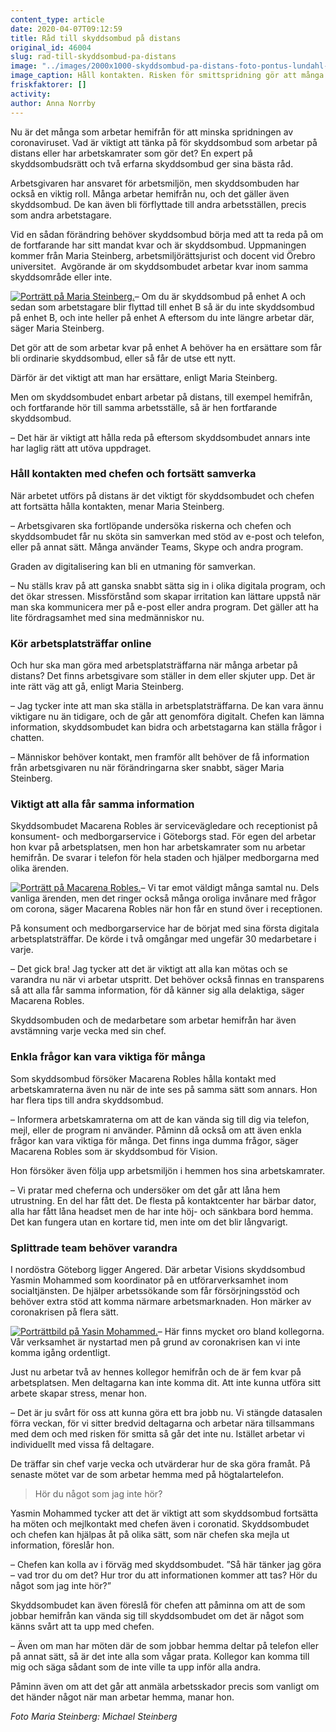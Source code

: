 ```yaml
---
content_type: article
date: 2020-04-07T09:12:59
title: Råd till skyddsombud på distans
original_id: 46004
slug: rad-till-skyddsombud-pa-distans
image: "../images/2000x1000-skyddsombud-pa-distans-foto-pontus-lundahl-tt.jpg"
image_caption: Håll kontakten. Risken för smittspridning gör att många skyddsombud, chefer och arbetskamrater arbetar på olika platser utan att träffas. Arbetsmiljöarbetet kan rulla på ändå, och arbetsplatsträffarna köras digitalt. 
friskfaktorer: []
activity:
author: Anna Norrby
---
```


Nu är det många som arbetar hemifrån för att minska spridningen av coronaviruset. Vad är viktigt att tänka på för skyddsombud som arbetar på distans eller har arbetskamrater som gör det? En expert på skyddsombudsrätt och två erfarna skyddsombud ger sina bästa råd.

Arbetsgivaren har ansvaret för arbetsmiljön, men skyddsombuden har också en viktig roll. Många arbetar hemifrån nu, och det gäller även skyddsombud. De kan även bli förflyttade till andra arbetsställen, precis som andra arbetstagare.

Vid en sådan förändring behöver skyddsombud börja med att ta reda på om de fortfarande har sitt mandat kvar och är skyddsombud. Uppmaningen kommer från Maria Steinberg, arbetsmiljörättsjurist och docent vid Örebro universitet.  Avgörande är om skyddsombudet arbetar kvar inom samma skyddsområde eller inte.

[![Porträtt på Maria Steinberg.](https://www.suntarbetsliv.se/wp-content/uploads/2020/04/200x220-maria-steinberg-foto-michael-steinberg.jpg)](https://www.suntarbetsliv.se/wp-content/uploads/2020/04/200x220-maria-steinberg-foto-michael-steinberg.jpg)– Om du är skyddsombud på enhet A och sedan som arbetstagare blir flyttad till enhet B så är du inte skyddsombud på enhet B, och inte heller på enhet A eftersom du inte längre arbetar där, säger Maria Steinberg.

Det gör att de som arbetar kvar på enhet A behöver ha en ersättare som får bli ordinarie skyddsombud, eller så får de utse ett nytt.

Därför är det viktigt att man har ersättare, enligt Maria Steinberg.

Men om skyddsombudet enbart arbetar på distans, till exempel hemifrån, och fortfarande hör till samma arbetsställe, så är hen fortfarande skyddsombud.

– Det här är viktigt att hålla reda på eftersom skyddsombudet annars inte har laglig rätt att utöva uppdraget. 

### Håll kontakten med chefen och fortsätt samverka

När arbetet utförs på distans är det viktigt för skyddsombudet och chefen att fortsätta hålla kontakten, menar Maria Steinberg.

– Arbetsgivaren ska fortlöpande undersöka riskerna och chefen och skyddsombudet får nu sköta sin samverkan med stöd av e-post och telefon, eller på annat sätt. Många använder Teams, Skype och andra program.

Graden av digitalisering kan bli en utmaning för samverkan.

– Nu ställs krav på att ganska snabbt sätta sig in i olika digitala program, och det ökar stressen. Missförstånd som skapar irritation kan lättare uppstå när man ska kommunicera mer på e-post eller andra program. Det gäller att ha lite fördragsamhet med sina medmänniskor nu.

### Kör arbetsplatsträffar online

Och hur ska man göra med arbetsplatsträffarna när många arbetar på distans? Det finns arbetsgivare som ställer in dem eller skjuter upp. Det är inte rätt väg att gå, enligt Maria Steinberg.

– Jag tycker inte att man ska ställa in arbetsplatsträffarna. De kan vara ännu viktigare nu än tidigare, och de går att genomföra digitalt. Chefen kan lämna information, skyddsombudet kan bidra och arbetstagarna kan ställa frågor i chatten.

– Människor behöver kontakt, men framför allt behöver de få information från arbetsgivaren nu när förändringarna sker snabbt, säger Maria Steinberg.

### Viktigt att alla får samma information

Skyddsombudet Macarena Robles är servicevägledare och receptionist på konsument- och medborgarservice i Göteborgs stad. För egen del arbetar hon kvar på arbetsplatsen, men hon har arbetskamrater som nu arbetar hemifrån. De svarar i telefon för hela staden och hjälper medborgarna med olika ärenden.

[![Porträtt på Macarena Robles.](https://www.suntarbetsliv.se/wp-content/uploads/2020/04/200x220-macarena-robles.jpg)](https://www.suntarbetsliv.se/wp-content/uploads/2020/04/200x220-macarena-robles.jpg)– Vi tar emot väldigt många samtal nu. Dels vanliga ärenden, men det ringer också många oroliga invånare med frågor om corona, säger Macarena Robles när hon får en stund över i receptionen.

På konsument och medborgarservice har de börjat med sina första digitala arbetsplatsträffar. De körde i två omgångar med ungefär 30 medarbetare i varje.

– Det gick bra! Jag tycker att det är viktigt att alla kan mötas och se varandra nu när vi arbetar utspritt. Det behöver också finnas en transparens så att alla får samma information, för då känner sig alla delaktiga, säger Macarena Robles.

Skyddsombuden och de medarbetare som arbetar hemifrån har även avstämning varje vecka med sin chef.

### Enkla frågor kan vara viktiga för många

Som skyddsombud försöker Macarena Robles hålla kontakt med arbetskamraterna även nu när de inte ses på samma sätt som annars. Hon har flera tips till andra skyddsombud.

– Informera arbetskamraterna om att de kan vända sig till dig via telefon, mejl, eller de program ni använder. Påminn då också om att även enkla frågor kan vara viktiga för många. Det finns inga dumma frågor, säger Macarena Robles som är skyddsombud för Vision.

Hon försöker även följa upp arbetsmiljön i hemmen hos sina arbetskamrater.

– Vi pratar med cheferna och undersöker om det går att låna hem utrustning. En del har fått det. De flesta på kontaktcenter har bärbar dator, alla har fått låna headset men de har inte höj- och sänkbara bord hemma. Det kan fungera utan en kortare tid, men inte om det blir långvarigt.

### Splittrade team behöver varandra

I nordöstra Göteborg ligger Angered. Där arbetar Visions skyddsombud Yasmin Mohammed som koordinator på en utförarverksamhet inom socialtjänsten. De hjälper arbetssökande som får försörjningsstöd och behöver extra stöd att komma närmare arbetsmarknaden. Hon märker av coronakrisen på flera sätt.

[![Porträttbild på Yasin Mohammed.](https://www.suntarbetsliv.se/wp-content/uploads/2020/04/200x220-yasmin-mohammed.jpg)](https://www.suntarbetsliv.se/wp-content/uploads/2020/04/200x220-yasmin-mohammed.jpg)– Här finns mycket oro bland kollegorna. Vår verksamhet är nystartad men på grund av coronakrisen kan vi inte komma igång ordentligt.

Just nu arbetar två av hennes kollegor hemifrån och de är fem kvar på arbetsplatsen. Men deltagarna kan inte komma dit. Att inte kunna utföra sitt arbete skapar stress, menar hon.

– Det är ju svårt för oss att kunna göra ett bra jobb nu. Vi stängde datasalen förra veckan, för vi sitter bredvid deltagarna och arbetar nära tillsammans med dem och med risken för smitta så går det inte nu. Istället arbetar vi individuellt med vissa få deltagare.

De träffar sin chef varje vecka och utvärderar hur de ska göra framåt. På senaste mötet var de som arbetar hemma med på högtalartelefon.

> Hör du något som jag inte hör?

Yasmin Mohammed tycker att det är viktigt att som skyddsombud fortsätta ha möten och mejlkontakt med chefen även i coronatid. Skyddsombudet och chefen kan hjälpas åt på olika sätt, som när chefen ska mejla ut information, föreslår hon.

– Chefen kan kolla av i förväg med skyddsombudet. ”Så här tänker jag göra – vad tror du om det? Hur tror du att informationen kommer att tas? Hör du något som jag inte hör?”

Skyddsombudet kan även föreslå för chefen att påminna om att de som jobbar hemifrån kan vända sig till skyddsombudet om det är något som känns svårt att ta upp med chefen.

– Även om man har möten där de som jobbar hemma deltar på telefon eller på annat sätt, så är det inte alla som vågar prata. Kollegor kan komma till mig och säga sådant som de inte ville ta upp inför alla andra.

Påminn även om att det går att anmäla arbetsskador precis som vanligt om det händer något när man arbetar hemma, manar hon.

_Foto Maria Steinberg: Michael Steinberg_

